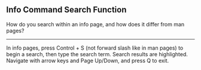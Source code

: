 ## Info Command Search Function

How do you search within an info page, and how does it differ from man pages?

---

In info pages, press Control + S (not forward slash like in man pages) to begin a search, then type the search term. Search results are highlighted. Navigate with arrow keys and Page Up/Down, and press Q to exit.

